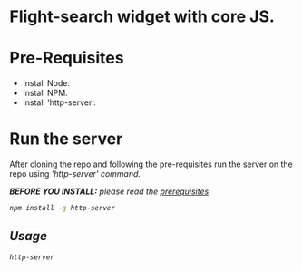 # Flight-search widget with core JS.

# Pre-Requisites

<ul>
<li>Install Node.</li>
<li>Install NPM.</li>
<li>Install 'http-server'.</li>
</ul>

# Run the server

 After cloning the repo and following the pre-requisites run the server on the repo using <i>'http-server'<i> command.
 
 **BEFORE YOU INSTALL:** please read the [prerequisites](#prerequisites)
```bash
npm install -g http-server
```

## Usage

```bash
http-server
```


